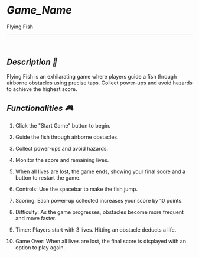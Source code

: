 # *Game_Name* 
Flying Fish

---

<br>

## *Description 📃*
Flying Fish is an exhilarating game where players guide a fish through airborne obstacles using precise taps. Collect power-ups and avoid hazards to achieve the highest score.

## *Functionalities 🎮*

1. Click the "Start Game" button to begin.
2. Guide the fish through airborne obstacles.
3. Collect power-ups and avoid hazards.
4. Monitor the score and remaining lives.
5. When all lives are lost, the game ends, showing your final score and a button to restart the game.

1. Controls: Use the spacebar to make the fish jump.
2. Scoring: Each power-up collected increases your score by 10 points.
3. Difficulty: As the game progresses, obstacles become more frequent and move faster.
4. Timer: Players start with 3 lives. Hitting an obstacle deducts a life.
5. Game Over: When all lives are lost, the final score is displayed with an option to play again.

<br>
